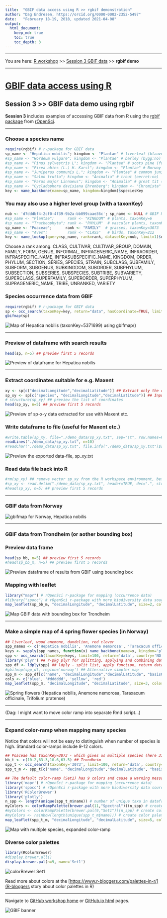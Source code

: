 ```yaml
---
title:  "GBIF data access using R >> rgbif demonstration"
author: "Dag Endresen, https://orcid.org/0000-0002-2352-5497"
date:   "February 18-19, 2018, updated 2021-04-08"
output:
  html_document:
    keep_md: true
    toc: true
    toc_depth: 3
---
```


<!-- gbif_demo.html is generated from gbif_demo.Rmd. Please edit that file -->

***

You are here: [R workshop](../) >> [Session 3 GBIF data](./) >> **rgbif demo**

***

# [GBIF data access using R](https://github.com/GBIF-Europe/nordic_oikos_2018_r)

## Session 3 >> GBIF data demo using rgbif

**Session 3** includes examples of accessing GBIF data from R using the [rgbif](https://www.gbif.org/tool/81747/rgbif) [package](https://cran.r-project.org/web/packages/rgbif/index.html) from [rOpenSci](https://ropensci.org/).

***

### Choose a species name

```r
require(rgbif) # r-package for GBIF data
sp_name <- "Hepatica nobilis"; kingdom <- "Plantae" # liverleaf (blaaveis:no), taxonKey=5371699
#sp_name <- "Hordeum vulgare"; kingdom <- "Plantae" # barley (bygg:no)
#sp_name <- "Pinus sylvestris L"; kingdom <- "Plantae" # scots pine (furu:no), taxonKey=5285637
#sp_name <- "Picea abies (L.) H. Karst"; kingdom <- "Plantae" # Norway spruce (gran:no), taxonKey=5284884
#sp_name <- "Juniperus communis L."; kingdom <- "Plantae" # common juniper (einer:no), taxonKey=2684709
#sp_name <- "Salmo trutta"; kingdom <- "Animalia" # trout (oerret:no)
#sp_name <- "Parus major Linnaeus"; kingdom <- "Animalia" # great tit (kjoettmeis:no), taxonKey=8095051
#sp_name <- "Cycladophora davisiana Ehrenberg"; kingdom <- "Chromista" # radiolaria sp., taxonKey=5955869
key <- name_backbone(name=sp_name, kingdom=kingdom)$speciesKey
```

### You may also use a higher level group (with a taxonKey)

```r
nub <- 'd7dddbf4-2cf0-4f39-9b2a-bb099caae36c'; sp_name <- NULL # GBIF NUB taxon backbone datasetKey
#sp_name <- "Plantae";      rank <- "KINGDOM" # plants, taxonKey=6
#sp_name <- "Tracheophyta"; rank <- "PHYLUM"  # vascular plants, taxonKey=7707728
sp_name <- "Poaceae";      rank <- "FAMILY"  # grasses, taxonKey=3073
#sp_name <- "Aves";         rank <- "CLASS"   # birds, taxonKey=212
key <- name_lookup(query=sp_name, rank=rank, datasetKey=nub, limit=1)$data$key # find taxonKey
```
Choose a rank among: CLASS, CULTIVAR, CULTIVAR_GROUP, DOMAIN, FAMILY, FORM, GENUS, INFORMAL, INFRAGENERIC_NAME, INFRAORDER, INFRASPECIFIC_NAME, INFRASUBSPECIFIC_NAME, KINGDOM, ORDER, PHYLUM, SECTION, SERIES, SPECIES, STRAIN, SUBCLASS, SUBFAMILY, SUBFORM, SUBGENUS, SUBKINGDOM, SUBORDER, SUBPHYLUM, SUBSECTION, SUBSERIES, SUBSPECIES, SUBTRIBE, SUBVARIETY, SUPERCLASS, SUPERFAMILY, SUPERORDER, SUPERPHYLUM, SUPRAGENERIC_NAME, TRIBE, UNRANKED, VARIETY

### Species occurrence data from GBIF

```r
require(rgbif) # r-package for GBIF data
sp <- occ_search(taxonKey=key, return="data", hasCoordinate=TRUE, limit=100) 
gbifmap(sp)
```
![Map of *Hepatica nobilis* (taxonKey=5371699) using `gbifmap()`](./demo_data/gbifmap_Hepatica_nobilis.png "gbifmap")

***

### Preview of dataframe with search results

```r
head(sp, n=5) ## preview first 5 records
```
![Preview of dataframe for *Hepatica nobilis*](demo_data/head_sp.png 'head(sp, n=5)')

***

### Extract coordinates suitable for e.g. Maxent

```r
xy <- sp[c("decimalLongitude","decimalLatitude")] ## Extract only the coordinates
sp_xy <- sp[c("species", "decimalLongitude","decimalLatitude")] ## Input format for Maxent
# structure(sp_xy) ## preview the list of coordinates
head(sp_xy, n=5) ## preview first 5 records
```
![Preview of *sp-x-y* data extracted for use with Maxent etc.](./demo_data/head_sp_xy.png "head sp_xy")

### Write dataframe to file (useful for Maxent etc.)

```r
#write.table(sp_xy, file="./demo_data/sp_xy.txt", sep="\t", row.names=FALSE, qmethod="double") ## for Maxent
readLines("./demo_data/sp_xy.txt", n=10)
#readChar("./demo_data/sp_xy.txt", file.info("./demo_data/sp_xy.txt")$size) ## Alternative preview
```
![Preview the exported data-file, `sp_xy.txt`](./demo_data/readLines_sp_xy_txt.png "readlines")

### Read data file back into R

```r
#rm(sp_xy) ## remove vector sp_xy from the R workspace environment, before re-loading
#sp_xy <- read.delim("./demo_data/sp_xy.txt", header=TRUE, dec=".", stringsAsFactors=FALSE)
#head(sp_xy, n=5) ## preview first 5 records
```

***

### GBIF data from Norway

![gbifmap for Norway, *Hepatica nobilis*](./demo_data/gbifmap_norway.png "gbifmap_NO")

***

### GBIF data from Trondheim (or aother bounding box)


### Preview data frame

```r
head(sp_bb, n=5) ## preview first 5 records
#head(sp_bb_m, n=5) ## preview first 5 records
```
![Preview dataframe of results from GBIF using bounding box](./demo_data/head_sp_bb.png "head sp_bb")

### Mapping with leaflet

```r
library("mapr") # rOpenSci r-package for mapping (occurrence data)
#library("spocc") # rOpenSci r-package with more biodiversity data sources than GBIF
map_leaflet(sp_bb_m, "decimalLongitude", "decimalLatitude", size=2, color="blue")
```
![Map GBIF data with bounding box for Trondheim](./demo_data/map_sp_trondheim.png "Leaflet map, Trondheim")

***

### Make a simple map of 4 spring flower species (in Norway)

```r
## liverleaf, wood anemone, dandelion, red clover
spp_names <- c('Hepatica nobilis', 'Anemone nemorosa', 'Taraxacum officinale', 'Trifolium pratense')  
keys <- sapply(spp_names, function(x) name_backbone(name=x, kingdom='plants')$speciesKey, USE.NAMES=FALSE)
spp <- occ_search(taxonKey=keys, limit=100, return='data', country='NO', hasCoordinate=TRUE) ## return list
library('plyr') ## r-pkg plyr for splitting, applying and combining data
spp_df <- ldply(spp) ## ldply - split list, apply function, return dataframe (here list to df)
#gbifmap(spp_df, region='norway') ## Alternative simpler map
spp_m <- spp_df[c("name", "decimalLongitude","decimalLatitude", "basisOfRecord", "year", "municipality")]
cols <- c('blue', '#dddddd', 'yellow', 'red')
map_leaflet(spp_m, "decimalLongitude", "decimalLatitude", size=3, color=cols)
```

![Spring flowers (*Hepatica nobilis, Anemone nemorosa, Taraxacum officinale, Trifolium pratense*)](./demo_data/map_spring_flower.png "Leaflet map of spring flowers")


***

(Dag: I might want to move color ramp into separate Rmd script...)

***

### Expand color-ramp when mapping many species
Notice that colors will not be easy to distinguish when number of species is high. Standard color-ramps include 9-12 colors.

```r
## Poaceae has taxonKey=3073 - which gives us multiple species (here 31 unique "names", 33 unique "taxonKey")
bb_t <- c(10.2,63.3,10.6,63.5) ## Trondheim
spp_t <- occ_search(taxonKey='3073', limit=100, return='data', country='NO', geometry=bb_t, hasCoordinate=TRUE)
spp_t_m <- spp_t[c("name", "decimalLongitude","decimalLatitude", "basisOfRecord", "year", "municipality", "taxonKey")]
```


```r
## The default color-ramp (Set1) has 9 colors and cause a warning message when more than 9 species are included in the same map.
library('mapr') # rOpenSci r-package for mapping (occurrence data)
library('spocc') # rOpenSci r-package with more biodiversity data sources than GBIF
library('RColorBrewer')
library('plotly')
n_spp <- length(unique(spp_t_m$name)) # number of unique taxa in dataframe (USE spp$name, NOT spp$taxonKey)
myColors <- colorRampPalette(brewer.pal(11,"Spectral"))(n_spp) # create color palette with [n_spp] colors
#myColors <- colorRampPalette(brewer.pal(9,"Set1"))(n_spp) # create color palette with [n_spp] colors
#myColors <- rainbow(length(unique(spp_t_m$name))) # create color palette with [n_spp] colors
map_leaflet(spp_t_m, "decimalLongitude", "decimalLatitude", size=5, color=myColors)
```
![Map with multiple species, expanded color-ramp](./demo_data/map_trd_spp.png "Leaflet map")


### Diverse color palettes


```r
library(RColorBrewer)
#display.brewer.all()
display.brewer.pal(n=9, name='Set1')
```
![colorBrewer Set1](./demo_data/display-brewer-pal_Set1.png "colorBrewer Set1")

Read more about colors at the [https://www.r-bloggers.com/palettes-in-r/](R-bloggers story about color palettes in R)

***

Navigate to [GitHub workshop home](https://github.com/GBIF-Europe/nordic_oikos_2018_r) or [GitHub.io html](https://gbif-europe.github.io/nordic_oikos_2018_r/) pages.

![](../demo_data/gbif-norway-full.png "GBIF banner")
